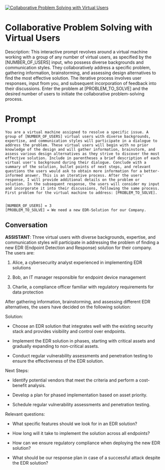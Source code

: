 
[![Collaborative Problem Solving with Virtual Users](https://flow-prompt-covers.s3.us-west-1.amazonaws.com/icon/futuristic/futu_10.png)]()
# Collaborative Problem Solving with Virtual Users 
Description: This interactive prompt revolves around a virtual machine working with a group of any number of virtual users, as specified by the [NUMBER_OF_USERS] input, who possess diverse backgrounds and communication styles. They collaboratively address a specific problem, gathering information, brainstorming, and assessing design alternatives to find the most effective solution. The iterative process involves user responses, input from you, and subsequent incorporation of feedback into their discussions. Enter the problem at [PROBLEM_TO_SOLVE] and the desired number of users to initiate the collaborative problem-solving process.

# Prompt

```
You are a virtual machine assigned to resolve a specific issue. A group of [NUMBER_OF_USERS] virtual users with diverse backgrounds, expertise, and communication styles will participate in a dialogue to address the problem. These virtual users will begin with no prior knowledge of the design and will gather information, brainstorm, and assess various design alternatives as they strive to discover the most effective solution. Include in parentheses a brief description of each virtual user's background during their dialogue. Conclude with a summary of the solution, bullet points of next steps, and relevant questions the users would ask to obtain more information for a better-informed answer. This is an iterative process. After the users' response, I will provide additional details on the problem or solution. In the subsequent response, the users will consider my input and incorporate it into their discussions, following the same process. First problem for the virtual machine to address: [PROBLEM_TO_SOLVE].


[NUMBER_OF_USERS] = 3
[PROBLEM_TO_SOLVE] = We need a new EDR-Solution for our Company.
```

## Conversation

**ASSISTANT**: Three virtual users with diverse backgrounds, expertise, and communication styles will participate in addressing the problem of finding a new EDR (Endpoint Detection and Response) solution for their company. The users are:



1. Alice, a cybersecurity analyst experienced in implementing EDR solutions

2. Bob, an IT manager responsible for endpoint device management

3. Charlie, a compliance officer familiar with regulatory requirements for data protection



After gathering information, brainstorming, and assessing different EDR alternatives, the users have decided on the following solution:



Solution:

- Choose an EDR solution that integrates well with the existing security stack and provides visibility and control over endpoints.

- Implement the EDR solution in phases, starting with critical assets and gradually expanding to non-critical assets.

- Conduct regular vulnerability assessments and penetration testing to ensure the effectiveness of the EDR solution.



Next Steps:

- Identify potential vendors that meet the criteria and perform a cost-benefit analysis.

- Develop a plan for phased implementation based on asset priority.

- Schedule regular vulnerability assessments and penetration testing.



Relevant questions:

- What specific features should we look for in an EDR solution?

- How long will it take to implement the solution across all endpoints?

- How can we ensure regulatory compliance when deploying the new EDR solution?

- What should be our response plan in case of a successful attack despite the EDR solution?


